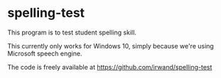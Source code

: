 # spelling-test

This program is to test student spelling skill.

This currently only works for Windows 10, simply because we're using Microsoft
speech engine.

The code is freely available at https://github.com/irwand/spelling-test
